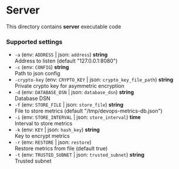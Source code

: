 # Server

This directory contains **server** executable code

### Supported settings
* `-a` (env: `ADDRESS` | json: `address`)  **string** \
  Address to listen (default "127.0.0.1:8080")
* `-c` (env: `CONFIG`) **string** \
  Path to json config
* `-crypto-key` (env: `CRYPTO_KEY` | json: `crypto_key_file_path`) **string** \
  Private crypto key for asymmetric encryption
* `-d` (env: `DATABASE_DSN` | json: `database_dsn`) **string** \
    Database DSN
* `-f` (env: `STORE_FILE` | json: `store_file`) **string** \
File to store metrics (default "/tmp/devops-metrics-db.json")
* `-i` (env: `STORE_INTERVAL` | json: `store_interval`) **time** \
    Interval to store metrics
* `-k` (env: `KEY` | json: `hash_key`) **string** \
  Key to encrypt metrics
*  `-r` (env: `RESTORE` | json: `restore`) \
Restore metrics from file (default true)
* `-t` (env: `TRUSTED_SUBNET` | json: `trusted_subnet`) **string** \
  Trusted subnet

